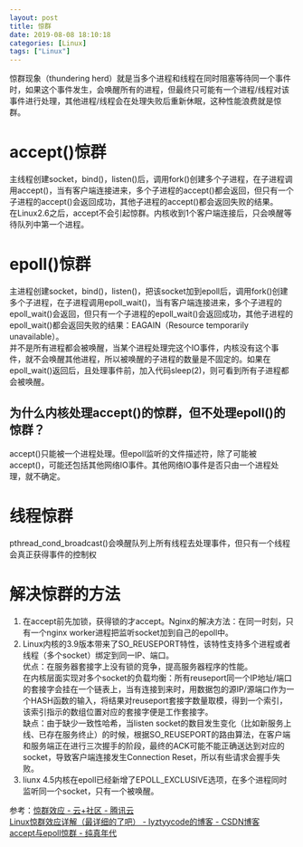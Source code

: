```yaml
---
layout: post
title: 惊群
date: 2019-08-08 18:10:18
categories: [Linux]
tags: ["Linux"]
---
```

惊群现象（thundering herd）就是当多个进程和线程在同时阻塞等待同一个事件时，如果这个事件发生，会唤醒所有的进程，但最终只可能有一个进程/线程对该事件进行处理，其他进程/线程会在处理失败后重新休眠，这种性能浪费就是惊群。  
# accept()惊群
  主线程创建socket，bind()，listen()后，调用fork()创建多个子进程，在子进程调用accept()，当有客户端连接进来，多个子进程的accept()都会返回，但只有一个子进程的accept()会返回成功，其他子进程的accept()都会返回失败的结果。  
  在Linux2.6之后，accept不会引起惊群。内核收到1个客户端连接后，只会唤醒等待队列中第一个进程。
# epoll()惊群
  主进程创建socket，bind()，listen()，把该socket加到epoll后，调用fork()创建多个子进程，在子进程调用epoll_wait()，当有客户端连接进来，多个子进程的epoll_wait()会返回，但只有一个子进程的epoll_wait()会返回成功，其他子进程的epoll_wait()都会返回失败的结果：EAGAIN（Resource temporarily unavailable）。  
  并不是所有进程都会被唤醒，当某个进程处理完这个IO事件，内核没有这个事件，就不会唤醒其他进程，所以被唤醒的子进程的数量是不固定的。如果在epoll_wait()返回后，且处理事件前，加入代码sleep(2)，则可看到所有子进程都会被唤醒。  
## 为什么内核处理accept()的惊群，但不处理epoll()的惊群？  
  accept()只能被一个进程处理。但epoll监听的文件描述符，除了可能被accept()，可能还包括其他网络IO事件。其他网络IO事件是否只由一个进程处理，就不确定。
# 线程惊群
  pthread_cond_broadcast()会唤醒队列上所有线程去处理事件，但只有一个线程会真正获得事件的控制权
# 解决惊群的方法
1. 在accept前先加锁，获得锁的才accept。Nginx的解决方法：在同一时刻，只有一个nginx worker进程把监听socket加到自己的epoll中。  
2. Linux内核的3.9版本带来了SO_REUSEPORT特性，该特性支持多个进程或者线程（多个socket）绑定到同一IP、端口。  
    优点：在服务器套接字上没有锁的竞争，提高服务器程序的性能。  
        在内核层面实现对多个socket的负载均衡：所有reuseport同一个IP地址/端口的套接字会挂在一个链表上，当有连接到来时，用数据包的源IP/源端口作为一个HASH函数的输入，将结果对reuseport套接字数量取模，得到一个索引，该索引指示的数组位置对应的套接字便是工作套接字。  
    缺点：由于缺少一致性哈希，当listen socket的数目发生变化（比如新服务上线、已存在服务终止）的时候，根据SO_REUSEPORT的路由算法，在客户端和服务端正在进行三次握手的阶段，最终的ACK可能不能正确送达到对应的socket，导致客户端连接发生Connection Reset，所以有些请求会握手失败。  
3. liunx 4.5内核在epoll已经新增了EPOLL_EXCLUSIVE选项，在多个进程同时监听同一个socket，只有一个被唤醒。

参考：[惊群效应 - 云+社区 - 腾讯云](https://cloud.tencent.com/developer/article/1340628)  
[Linux惊群效应详解（最详细的了吧） - lyztyycode的博客 - CSDN博客](https://blog.csdn.net/lyztyycode/article/details/78648798)  
[accept与epoll惊群 - 纯真年代](https://pureage.info/2015/12/22/thundering-herd.html)